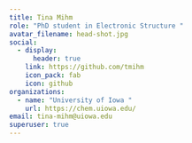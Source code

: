 ```yaml
---
title: Tina Mihm
role: "PhD student in Electronic Structure "
avatar_filename: head-shot.jpg
social:
  - display:
      header: true
    link: https://github.com/tmihm
    icon_pack: fab
    icon: github
organizations:
  - name: "University of Iowa "
    url: https://chem.uiowa.edu/
email: tina-mihm@uiowa.edu
superuser: true
---
```

